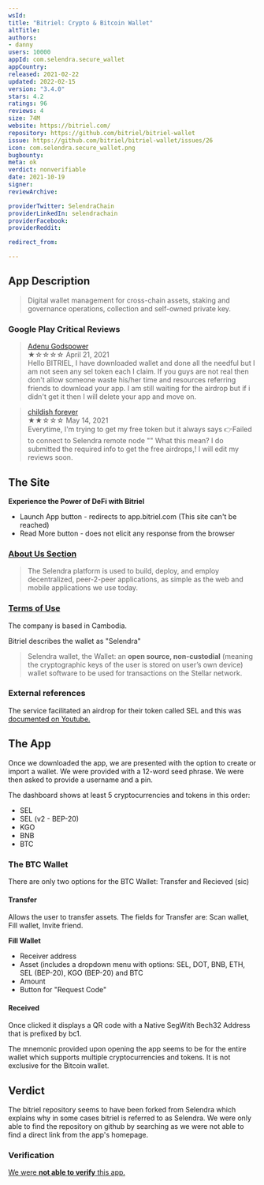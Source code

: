 ```yaml
---
wsId: 
title: "Bitriel: Crypto & Bitcoin Wallet"
altTitle: 
authors:
- danny
users: 10000
appId: com.selendra.secure_wallet
appCountry: 
released: 2021-02-22
updated: 2022-02-15
version: "3.4.0"
stars: 4.2
ratings: 96
reviews: 4
size: 74M
website: https://bitriel.com/
repository: https://github.com/bitriel/bitriel-wallet
issue: https://github.com/bitriel/bitriel-wallet/issues/26
icon: com.selendra.secure_wallet.png
bugbounty: 
meta: ok
verdict: nonverifiable
date: 2021-10-19
signer: 
reviewArchive:

providerTwitter: SelendraChain
providerLinkedIn: selendrachain
providerFacebook: 
providerReddit: 

redirect_from:

---
```


## App Description

> Digital wallet management for cross-chain assets, staking and governance operations, collection and self-owned private key.

### Google Play Critical Reviews

> [Adenu Godspower](https://play.google.com/store/apps/details?id=com.selendra.secure_wallet&reviewId=gp%3AAOqpTOEPf6mSunioeulwLguo3ysu2Lao7g05WS0I-H72TUETkXEcOZQyLeXImbbHkMVRJfh72nUmBjkrt7SszKk)<br>
  ★☆☆☆☆ April 21, 2021 <br>
       Hello BITRIEL, I have downloaded wallet and done all the needful but I am not seen any sel token each I claim. If you guys are not real then don't allow someone waste his/her time and resources referring friends to download your app. I am still waiting for the airdrop but if i didn't get it then I will delete your app and move on.

> [childish forever](https://play.google.com/store/apps/details?id=com.selendra.secure_wallet&reviewId=gp%3AAOqpTOFWCzaksmVnzqozch6fqafOB8F8a0mqSbOvNQdZxJjuViVPVt-fC-oEFvBDSGx6AwZ7WHQDBL3hkaBPot4)<br>
  ★★☆☆☆ May 14, 2021 <br>
       Everytime, I'm trying to get my free token but it always says 👉Failed to connect to Selendra remote node "" What this mean? I do submitted the required info to get the free airdrops,! I will edit my reviews soon.

## The Site

**Experience the Power of DeFi with Bitriel**

- Launch App button - redirects to app.bitriel.com (This site can't be reached)
- Read More button - does not elicit any response from the browser

### [About Us Section](https://bitriel.com/about)

> The Selendra platform is used to build, deploy, and employ decentralized, peer-2-peer applications, as simple as the web and mobile applications we use today.

### [Terms of Use](https://bitriel.com/termofuse)

The company is based in Cambodia.

Bitriel describes the wallet as "Selendra"

> Selendra wallet, the Wallet: an **open source, non-custodial** (meaning the cryptographic keys of the user is stored on user’s own device) wallet software to be used for transactions on the Stellar network.

### External references

The service facilitated an airdrop for their token called SEL and this was [documented on Youtube.](https://www.youtube.com/watch?v=dWmTA_0LHnc)

## The App

Once we downloaded the app, we are presented with the option to create or import a wallet. We were provided with a 12-word seed phrase. We were then asked to provide a username and a pin. 

The dashboard shows at least 5 cryptocurrencies and tokens in this order:

- SEL
- SEL (v2 - BEP-20)
- KGO
- BNB 
- BTC

### The BTC Wallet

There are only two options for the BTC Wallet: Transfer and Recieved (sic)

#### Transfer

Allows the user to transfer assets. The fields for Transfer are: Scan wallet, Fill wallet, Invite friend.

**Fill Wallet**
- Receiver address
- Asset (includes a dropdown menu with options: SEL, DOT, BNB, ETH, SEL (BEP-20), KGO (BEP-20) and BTC
- Amount
- Button for "Request Code"

#### Received

Once clicked it displays a QR code with a Native SegWith Bech32 Address that is prefixed by bc1.

The mnemonic provided upon opening the app seems to be for the entire wallet which supports multiple cryptocurrencies and tokens. It is not exclusive for the Bitcoin wallet.

## Verdict

The bitriel repository seems to have been forked from Selendra which explains why in some cases bitriel is referred to as Selendra. We were only able to find the repository on github by searching as we were not able to find a direct link from the app's homepage. 

### Verification
[We were **not able to verify** this app.](https://github.com/bitriel/bitriel-wallet/issues/26)
